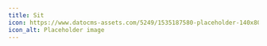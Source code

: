 ```yaml
---
title: Sit
icon: https://www.datocms-assets.com/5249/1535187580-placeholder-140x80.png
icon_alt: Placeholder image
---
```


